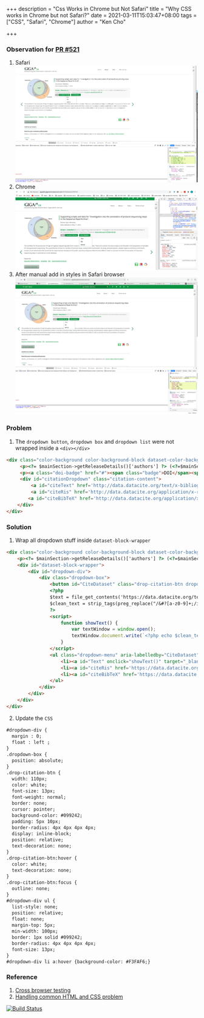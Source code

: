 +++
description = "Css Works in Chrome but Not Safari"
title = "Why CSS works in Chrome but not Safari?"
date = 2021-03-11T15:03:47+08:00
tags = ["CSS", "Safari", "Chrome"]
author = "Ken Cho"

+++  
### Observation for [PR #521](https://github.com/gigascience/gigadb-website/pull/521)
1. Safari
![img.png](/image/safari-before.png)
2. Chrome
![img.png](/image/chrome.png)
3. After manual add in styles in Safari browser
![img.png](/image/safari-after.png)

### Problem
1. The `dropdown button`, `dropdown box` and `dropdown list` were not wrapped inside a `<div></div>` 

```html
<div class="color-background color-background-block dataset-color-background-block">
     <p><?= $mainSection->getReleaseDetails()['authors'] ?> (<?=$mainSection->getReleaseDetails()['release_year']?>): <?= $mainSection->getReleaseDetails()['dataset_title'].' '.($mainSection->getReleaseDetails()['publisher'] ?? '<span class="label label-danger">NO PUBLISHER SET</span>').'. '; ?><a href="https://doi.org/10.5524/<?php echo $model->identifier;?>">https://doi.org/10.5524/<?php echo $model->identifier;?></a></p>
     <p><a class="doi-badge" href="#"><span class="badge">DOI</span><span class="badge">10.5524/<?php echo $model->identifier;?></span></a><button onclick="showCitation()" class="drop-citation-btn" >Cite Dataset<span class="caret"></span></button></p>
     <div id="citationDropdown" class="citation-content">
         <a id="citeText" href='http://data.datacite.org/text/x-bibliography/10.5524/<?php echo $model->identifier;?>' target="_blank">Text</a>
         <a id="citeRis" href='http://data.datacite.org/application/x-research-info-systems/10.5524/<?php echo $model->identifier;?>' target="_self">RIS</a>
        <a id="citeBibTeX" href='http://data.datacite.org/application/x-bibtex/10.5524/<?php echo $model->identifier;?>' target="_self">BibTeX</a>
    </div>
</div>
```

### Solution
1. Wrap all dropdown stuff inside `dataset-block-wrapper`  
```html
<div class="color-background color-background-block dataset-color-background-block">
    <p><?= $mainSection->getReleaseDetails()['authors'] ?> (<?=$mainSection->getReleaseDetails()['release_year']?>): <?= $mainSection->getReleaseDetails()['dataset_title'].' '.($mainSection->getReleaseDetails()['publisher'] ?? '<span class="label label-danger">NO PUBLISHER SET</span>').'. '; ?><a href="https://doi.org/10.5524/<?php echo $model->identifier;?>">https://doi.org/10.5524/<?php echo $model->identifier;?></a></p>
    <div id="dataset-block-wrapper">
        <div id="dropdown-div">
            <div class="dropdown-box">
                <button id="CiteDataset" class="drop-citation-btn dropdown-toggle" type="button" data-toggle="dropdown">Cite Dataset<span class="caret"></span></button>
                <?php
                $text = file_get_contents('https://data.datacite.org/text/x-bibliography/10.5524/' . $model->identifier);
                $clean_text = strip_tags(preg_replace("/&#?[a-z0-9]+;/i", "", $text));
                ?>
                <script>
                    function showText() {
                        var textWindow = window.open();
                        textWindow.document.write(`<?php echo $clean_text; ?>`);
                    }
                </script>
                <ul class="dropdown-menu" aria-labelledby="CiteDataset">
                    <li><a id="Text" onclick="showText()" target="_blank">Text</a></li>
                    <li><a id="citeRis" href='https://data.datacite.org/application/x-research-info-systems/10.5524/<?php echo $model->identifier;?>' target="_self">RIS</a></li>
                    <li><a id="citeBibTeX" href='https://data.datacite.org/application/x-bibtex/10.5524/<?php echo $model->identifier;?>' target="_self">BibTeX</a></li>
                </ul>
            </div>
        </div>
    </div>
</div>
```

2. Update the `CSS`
```less
#dropdown-div {
  margin : 0;
  float : left ;
}
.dropdown-box {
  position: absolute;
}
.drop-citation-btn {
  width: 110px;
  color: white;
  font-size: 13px;
  font-weight: normal;
  border: none;
  cursor: pointer;
  background-color: #099242;
  padding: 5px 10px;
  border-radius: 4px 4px 4px 4px;
  display: inline-block;
  position: relative;
  text-decoration: none;
}
.drop-citation-btn:hover {
  color: white;
  text-decoration: none;
}
.drop-citation-btn:focus {
  outline: none;
}
#dropdown-div ul {
  list-style: none;
  position: relative;
  float: none;
  margin-top: 5px;
  min-width: 100px;
  border: 1px solid #099242;
  border-radius: 4px 4px 4px 4px;
  font-size: 13px;
}
#dropdown-div li a:hover {background-color: #F3FAF6;}
```


### Reference
1. [Cross browser testing](https://developer.mozilla.org/en-US/docs/Learn/Tools_and_testing/Cross_browser_testing/Introduction)
2. [Handling common HTML and CSS problem](https://developer.mozilla.org/en-US/docs/Learn/Tools_and_testing/Cross_browser_testing/HTML_and_CSS)

[![Build Status](https://travis-ci.com/kencho51/gigathing.svg?branch=master)](https://travis-ci.com/kencho51/gigathing)

